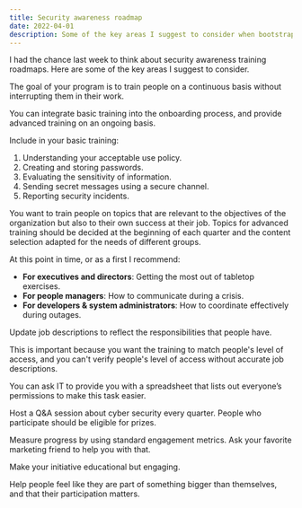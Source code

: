 ```yaml
---
title: Security awareness roadmap
date: 2022-04-01
description: Some of the key areas I suggest to consider when bootstrapping a security awareness training program.
---
```


I had the chance last week to think about security awareness training roadmaps. Here are some of the key areas I suggest to consider.

The goal of your program is to train people on a continuous basis without interrupting them in their work. 

You can integrate basic training into the onboarding process, and provide advanced training on an ongoing basis.

Include in your basic training:

1. Understanding your acceptable use policy.
2. Creating and storing passwords.
3. Evaluating the sensitivity of information.
4. Sending secret messages using a secure channel.
5. Reporting security incidents.

You want to train people on topics that are relevant to the objectives of the organization but also to their own success at their job. Topics for advanced training should be decided at the beginning of each quarter and the content selection adapted for the needs of different groups. 

At this point in time, or as a first I recommend:

- **For executives and directors**: Getting the most out of tabletop exercises.
- **For people managers**: How to communicate during a crisis. 
- **For developers & system administrators**: How to coordinate effectively during outages.

Update job descriptions to reflect the responsibilities that people have. 

This is important because you want the training to match people's level of access, and you can't verify people's level of access without accurate job descriptions. 

You can ask IT to provide you with a spreadsheet that lists out everyone’s permissions to make this task easier.

Host a Q&A session about cyber security every quarter. People who participate should be eligible for prizes.

Measure progress by using standard engagement metrics. Ask your favorite marketing friend to help you with that. 

Make your initiative educational but engaging. 

Help people feel like they are part of something bigger than themselves, and that their participation matters. 

